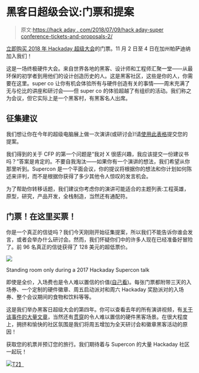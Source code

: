# 黑客日超级会议:门票和提案

> 原文:[https://hack aday . com/2018/07/09/hack aday-super conference-tickets-and-proposals-2/](https://hackaday.com/2018/07/09/hackaday-superconference-tickets-and-proposals-2/)

[立即购买 2018 年 Hackaday 超级大会](https://www.eventbrite.com/e/hackaday-superconference-2018-tickets-47386813234?aff=0709com)的门票。11 月 2 日至 4 日在加州帕萨迪纳加入我们！

这是一场终极硬件大会。来自世界各地的黑客、设计师和工程师汇聚一堂——从最环保的初学者到用他们的设计创造历史的人。这是黑客社区，这些是你的人，你需要在这里。super co 让你有机会体验所有与硬件创造有关的事情——周末充满了无与伦比的讲座和研讨会——但 super co 的体验超越了有组织的活动。我们称之为会议，但它实际上是一个黑客村，有黑客名人出席。

## 征集建议

我们想让你在今年的超级电脑展上做一次演讲(或研讨会)!请[使用此表格](https://goo.gl/forms/apl8Es0Xsj8uoJsT2)提交您的提案。

我们得到的关于 CFP 的第一个问题是“我对 X 很感兴趣，我应该提交一份建议书吗？”答案是肯定的。不要自我淘汰——如果你有一个演讲的想法，我们希望从你那里听到。Supercon 是一个平面会议，你的提议将根据你的想法和你计划如何陈述来评判，而不是根据你获得了多少其他令人惊叹的发言机会。

为了帮助你转移话题，我们建议你考虑你的演讲可能适合的主题列表:工程英雄，原型，研究，产品开发，全栈制造，当然还有通配符。

## 门票！在这里买票！

你是一个真正的信徒吗？我们今天刚刚开始征集提案，所以我们不能告诉你谁会发言，或者会举办什么研讨会。然而，我们怀疑你们中的许多人现在已经准备好冒险了。前 96 名真正的信徒获得了 128 美元的超低票价。

![](../Images/9d12d4019ba6d9f32837e171121c5dc2.png)

Standing room only during a 2017 Hackaday Supercon talk

即使是全价，入场费也是令人难以置信的价值([自己看](https://hackaday.com/2017/11/16/the-hacker-village-of-supercon/))。每张门票都附带三天的入场券、一个定制的硬件徽章、周五启动派对和周六 Hackaday 奖励派对的入场券、整个会议期间的食物和饮料等等。

这是我们举办黑客日超级大会的第四年。你可以查看去年的所有演讲视频，有[关于该事件的大量文章](https://hackaday.com/tag/2017-hackaday-superconference/)，当然还有[贯穿](https://hackaday.com/2017/11/17/what-actually-happens-at-a-hardware-hacking-con/)的令人难以置信的硬件黑客场景。在很大程度上，拥挤和愉快的社区氛围是我们将周五增加为全天研讨会和徽章黑客活动的原因！

获取您的机票并预订您的旅行。我们期待着与 Supercon 的大量 Hackaday 社区一起玩！

[![](../Images/b0106daaa8329796976945db77b15a00.png)T2】](https://hackaday.com/wp-content/uploads/2018/07/2018hackadaysuperconferenceteaser1-02.jpg)